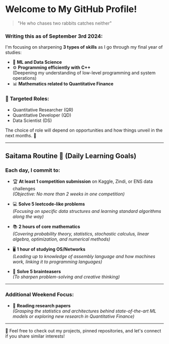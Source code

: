 # Welcome to My GitHub Profile!

> "He who chases two rabbits catches neither"

### **Writing this as of September 3rd 2024:**

I'm focusing on sharpening **3 types of skills** as I go through my final year of studies:

- 🧠 **ML and Data Science**  
- ⚙️ **Programming efficiently with C++**  
  (Deepening my understanding of low-level programming and system operations)
- 📊 **Mathematics related to Quantitative Finance**

### 🎯 **Targeted Roles:**
- Quantitative Researcher (QR)
- Quantitative Developer (QD)
- Data Scientist (DS)

The choice of role will depend on opportunities and how things unveil in the next months. 🚀

---

## **Saitama Routine 🥋** (Daily Learning Goals)

### **Each day, I commit to:**
- 🏆 **At least 1 competition submission** on Kaggle, Zindi, or ENS data challenges  
  *(Objective: No more than 2 weeks in one competition)*

- 💻 **Solve 5 leetcode-like problems**  
  *(Focusing on specific data structures and learning standard algorithms along the way)*

- 📚 **2 hours of core mathematics**  
  *(Covering probability theory, statistics, stochastic calculus, linear algebra, optimization, and numerical methods)*

- 🖥️ **1 hour of studying OS/Networks**  
  *(Leading up to knowledge of assembly language and how machines work, linking it to programming languages)*

- 🧩 **Solve 5 brainteasers**  
  *(To sharpen problem-solving and creative thinking)*

---

### **Additional Weekend Focus**:
- 📖 **Reading research papers**  
  *(Grasping the statistics and architectures behind state-of-the-art ML models or exploring new research in Quantitative Finance)*

---

🔗 Feel free to check out my projects, pinned repositories, and let's connect if you share similar interests!
